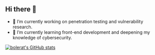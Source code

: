 ## Hi there 👋

<!--
**Bolerat/Bolerat** is a ✨ _special_ ✨ repository because its `README.md` (this file) appears on your GitHub profile.

Here are some ideas to get you started:
-->

 - 🔭 I’m currently working on penetration testing and vulnerability research.
 - 🌱 I’m currently learning front-end development and deepening my knowledge of cybersecurity.

[![bolerat's GitHub stats](https://github-readme-stats.vercel.app/api?username=Bolerat)](https://github.com/Bolerat/)
